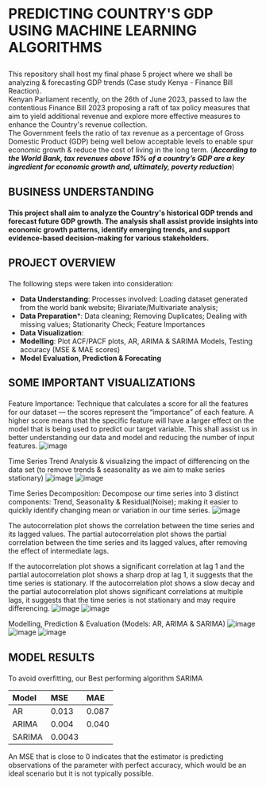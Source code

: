 # <p>PREDICTING COUNTRY'S GDP USING MACHINE LEARNING ALGORITHMS<p>

This repository shall host my final phase 5 project where we shall be analyzing & forecasting GDP trends (Case study Kenya - Finance Bill Reaction).\
Kenyan Parliament recently, on the 26th of June 2023, passed to law the contentious Finance Bill 2023 proposing a raft of tax policy measures that aim to yield additional revenue and explore more effective measures to enhance the Country's revenue collection.\
The Government feels the ratio of tax revenue as a percentage of Gross Domestic Product (GDP) being well below acceptable levels to enable spur economic growth & reduce the cost of living in the long term. (***According to the World Bank, tax revenues above 15% of a country’s GDP are a key ingredient for economic growth and, ultimately, poverty reduction***)

## <p>BUSINESS UNDERSTANDING<p>

**This project shall aim to analyze the Country's historical GDP trends and forecast future GDP growth. The analysis shall assist provide insights into economic growth patterns, identify emerging trends, and support evidence-based decision-making for various stakeholders.**

## <p>PROJECT OVERVIEW<p>

The following steps were taken into consideration:
- **Data Understanding**: Processes involved: Loading dataset generated from the world bank website; Bivariate/Multivariate analysis;
- **Data Preparation***: Data cleaning; Removing Duplicates; Dealing with missing values; Stationarity Check; Feature Importances
- **Data Visualization**:
- **Modelling**: Plot ACF/PACF plots, AR, ARIMA & SARIMA Models, Testing accuracy (MSE & MAE scores)
- **Model Evaluation, Prediction & Forecating**

## <p>SOME IMPORTANT VISUALIZATIONS<p>

Feature Importance: Technique that calculates a score for all the features for our dataset — the scores represent the “importance” of each feature. A higher score means that the specific feature will have a larger effect on the model that is being used to predict our target variable. This shall assist us in better understanding our data and model and reducing the number of input features.
![image](https://github.com/MarvinAgumba/TIME-SERIES-MODELLING/assets/122484885/d371e747-0a44-4979-b967-0ee6d143be65) 

Time Series Trend Analysis & visualizing the impact of differencing on the data set (to remove trends & seasonality as we aim to make series stationary)
![image](https://github.com/MarvinAgumba/TIME-SERIES-MODELLING/assets/122484885/6ab038e6-2e4f-4d88-a970-764338681a74)  ![image](https://github.com/MarvinAgumba/TIME-SERIES-MODELLING/assets/122484885/313dbaf5-abe1-4d3c-b839-bc07120026bd) 

Time Series Decomposition: Decompose our time series into 3 distinct components: Trend, Seasonality & Residual(Noise); making it easier to quickly identify changing mean or variation in our time series.
![image](https://github.com/MarvinAgumba/TIME-SERIES-MODELLING/assets/122484885/d00f2ed5-5f03-44ef-9585-76a1cc24ab1d) 

The autocorrelation plot shows the correlation between the time series and its lagged values. The partial autocorrelation plot shows the partial correlation between the time series and its lagged values, after removing the effect of intermediate lags.

If the autocorrelation plot shows a significant correlation at lag 1 and the partial autocorrelation plot shows a sharp drop at lag 1, it suggests that the time series is stationary. If the autocorrelation plot shows a slow decay and the partial autocorrelation plot shows significant correlations at multiple lags, it suggests that the time series is not stationary and may require differencing.
![image](https://github.com/MarvinAgumba/TIME-SERIES-MODELLING/assets/122484885/7427d4cd-71be-4206-8347-72a84843cd07) 
![image](https://github.com/MarvinAgumba/TIME-SERIES-MODELLING/assets/122484885/8286a5d8-3696-40b9-982f-036e8dcf0aa1)

Modelling, Prediction & Evaluation (Models: AR, ARIMA & SARIMA)
![image](https://github.com/MarvinAgumba/TIME-SERIES-MODELLING/assets/122484885/e9ca719f-e67f-40d8-9b60-62401f6277af)  
![image](https://github.com/MarvinAgumba/TIME-SERIES-MODELLING/assets/122484885/624896ce-9ce5-4cc8-8bbe-6c294ffa5391)  ![image](https://github.com/MarvinAgumba/TIME-SERIES-MODELLING/assets/122484885/798a5e00-7bd0-4552-9588-811f22d39587)

## <p>MODEL RESULTS<p>

To avoid overfitting, our Best performing algorithm SARIMA

| Model | MSE   | MAE  |
|:------|:----- |:-----|
| AR    | 0.013 | 0.087|
| ARIMA | 0.004 | 0.040|
| SARIMA| 0.0043|      |

An MSE that is close to 0 indicates that the estimator is predicting observations of the parameter with perfect accuracy, which would be an ideal scenario but it is not typically possible.
